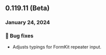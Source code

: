 ## 0.119.11 (Beta)

### January 24, 2024

### 🐛 Bug fixes

- Adjusts typings for FormKit repeater input.
